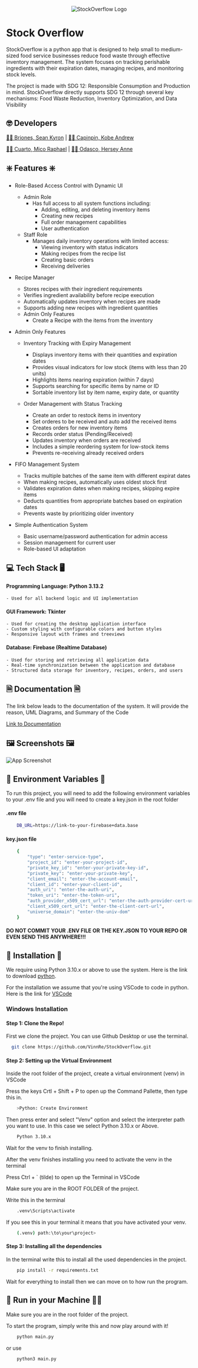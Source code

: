 
<p align="center">
  <img src="https://github.com/VinnRe/StockOverflow/blob/merged-branches/images/stockoverflow_logo_wbg.png" alt="StockOverflow Logo">
</p>


# Stock Overflow

StockOverflow is a python app that is designed to help small to medium-sized food service businesses reduce food waste through effective inventory management. The system focuses on tracking perishable ingredients with their expiration dates, managing recipes, and monitoring stock levels.

The project is made with SDG 12: Responsible Consumption and Production in mind. StockOverflow directly supports SDG 12 through several key mechanisms: Food Waste Reduction, Inventory Optimization, and Data Visibility
## 🤓 Developers

[🙋‍♂️ Briones, Sean Kyron](https://www.github.com/Seankyron)
| [🙋‍♂️ Capinpin, Kobe Andrew](https://www.github.com/VinnRe)

[🙋‍♂️ Cuarto, Mico Raphael](https://www.github.com/oocim)
| [🙋‍♀️ Odasco, Hersey Anne](https://www.github.com/herseyy)


## ❇️ Features ❇️

- Role-Based Access Control with Dynamic UI
    - Admin Role 
        - Has full access to all system functions including:
            - Adding, editing, and deleting inventory items
            - Creating new recipes
            - Full order management capabilities
            - User authentication
    - Staff Role 
        - Manages daily inventory operations with limited access:
            - Viewing inventory with status indicators
            - Making recipes from the recipe list
            - Creating basic orders
            - Receiving deliveries


- Recipe Manager
    - Stores recipes with their ingredient requirements
    - Verifies ingredient availability before recipe execution
    - Automatically updates inventory when recipes are made
    - Supports adding new recipes with ingredient quantities
    - Admin Only Features
        - Create a Recipe with the items from the inventory

- Admin Only Features
    - Inventory Tracking with Expiry Management
        - Displays inventory items with their quantities and expiration dates
        - Provides visual indicators for low stock (items with less than 20 units)
        - Highlights items nearing expiration (within 7 days)
        - Supports searching for specific items by name or ID
        - Sortable inventory list by item name, expiry date, or quantity

    - Order Management with Status Tracking
        - Create an order to restock items in inventory
        - Set orderes to be received and auto add the received items
        - Creates orders for new inventory items
        - Records order status (Pending/Received)
        - Updates inventory when orders are received
        - Includes a simple reordering system for low-stock items
        - Prevents re-receiving already received orders

- FIFO Management System
    - Tracks multiple batches of the same item with different expirat dates
    - When making recipes, automatically uses oldest stock first
    - Validates expiration dates when making recipes, skipping expire items
    - Deducts quantities from appropriate batches based on expiration dates
    - Prevents waste by prioritizing older inventory


- Simple Authentication System
    - Basic username/password authentication for admin access
    - Session management for current user
    - Role-based UI adaptation


## 💻 Tech Stack 🖥️

#### Programming Language: Python 3.13.2
    - Used for all backend logic and UI implementation

#### GUI Framework: Tkinter
    - Used for creating the desktop application interface
    - Custom styling with configurable colors and button styles
    - Responsive layout with frames and treeviews

#### Database: Firebase (Realtime Database)
    - Used for storing and retrieving all application data
    - Real-time synchronization between the application and database
    - Structured data storage for inventory, recipes, orders, and users



## 🗎 Documentation 🗎

The link below leads to the documentation of the system. It will provide the reason, UML Diagrams, and Summary of the Code

[Link to Documentation](https://docs.google.com/document/d/1nl6XO6EwzGRvPcKQMFHb6A0KTgOZ6peJ5dlKCMnDixI/edit?usp=sharing)


## 🖼️ Screenshots 🖼️

![App Screenshot](https://via.placeholder.com/468x300?text=App+Screenshot+Here)

 
## 📁 Environment Variables 📁

To run this project, you will need to add the following environment variables to your .env file and you will need to create a key.json in the root folder

#### .env file
```bash
    DB_URL=https://link-to-your-firebase+data.base
```

#### key.json file
```bash
    {
        "type": "enter-service-type",
        "project_id": "enter-your-project-id",
        "private_key_id": "enter-your-private-key-id",
        "private_key": "enter-your-private-key",
        "client_email": "enter-the-account-email",
        "client_id": "enter-your-client-id",
        "auth_uri": "enter-the-auth-uri",
        "token_uri": "enter-the-token-uri",
        "auth_provider_x509_cert_url": "enter-the-auth-provider-cert-url",
        "client_x509_cert_url": "enter-the-client-cert-url",
        "universe_domain": "enter-the-univ-dom"
    }
```

#### DO NOT COMMIT YOUR .ENV FILE OR THE KEY.JSON TO YOUR REPO OR EVEN SEND THIS ANYWHERE!!!
## 🚀 Installation 🚀

We require using Python 3.10.x or above to use the system.
Here is the link to download [python](https://www.python.org/downloads/).

For the installation we assume that you're using VSCode to code in python. Here is the link for [VSCode](https://code.visualstudio.com/download)

### Windows Installation

#### Step 1: Clone the Repo!

First we clone the project. You can use Github Desktop or use the terminal.

```bash
  git clone https://github.com/VinnRe/StockOverflow.git
```

#### Step 2: Setting up the Virtual Environment

Inside the root folder of the project, create a virtual environment (venv) in VSCode

Press the keys Crtl + Shift + P to open up the Command Pallette, then type this in.

```bash
    >Python: Create Environment
```

Then press enter and select "Venv" option and select the interpreter path you want to use. In this case we select Python 3.10.x or Above.

```bash
    Python 3.10.x
```
    
Wait for the venv to finish installing.

After the venv finishes installing you need to activate the venv in the terminal

Press Ctrl + ` (tilde) to open up the Terminal in VSCode

Make sure you are in the ROOT FOLDER of the project. 

Write this in the terminal
```bash
    .venv\Scripts\activate
```

If you see this in your terminal it means that you have activated your venv.
```bash
    (.venv) path:\to\your\project>
```

#### Step 3: Installing all the dependencies

In the terminal write this to install all the used dependencies in the project.

```bash
    pip install -r requirements.txt
```

Wait for everything to install then we can move on to how run the program.


## 🏃 Run in your Machine 🏃‍♀️

Make sure you are in the root folder of the project.

To start the program, simply write this and now play around with it!

```bash
    python main.py
```

or use

```bash
    python3 main.py
```
